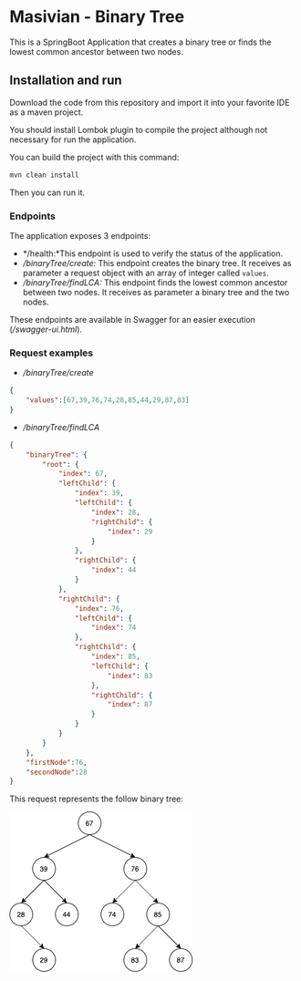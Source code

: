 # Masivian - Binary Tree

This is a SpringBoot Application that creates a binary tree or finds the lowest common ancestor between two nodes.

## Installation and run

Download the code from this repository and import it into your favorite IDE as a maven project. 

You should install Lombok plugin to compile the project although not necessary for run the application.

You can build the project with this command:

```bash
mvn clean install
```
Then you can run it.

### Endpoints

The application exposes 3 endpoints:
+ */health:*This endpoint is used to verify the status of the application.
+ */binaryTree/create:* This endpoint creates the binary tree. It receives as parameter a request object with an array of integer called `values`.
+ */binaryTree/findLCA:* This endpoint finds the lowest common ancestor between two nodes. It receives as parameter a binary tree and the two nodes.

These endpoints are available in Swagger for an easier execution (_/swagger-ui.html_).

### Request examples

+ _/binaryTree/create_
```json
{
    "values":[67,39,76,74,28,85,44,29,87,83]
}
```

+ _/binaryTree/findLCA_
```json
{
	"binaryTree": {
	    "root": {
	        "index": 67,
	        "leftChild": {
	            "index": 39,
	            "leftChild": {
	                "index": 28,
	                "rightChild": {
	                    "index": 29
	                }
	            },
	            "rightChild": {
	                "index": 44
	            }
	        },
	        "rightChild": {
	            "index": 76,
	            "leftChild": {
	                "index": 74
	            },
	            "rightChild": {
	                "index": 85,
	                "leftChild": {
	                    "index": 83
	                },
	                "rightChild": {
	                    "index": 87
	                }
	            }
	        }
	    }
	},
	"firstNode":76,
	"secondNode":28
}
```
This request represents the follow binary tree:

![Binary Tree Example](binary-tree-example.png)
